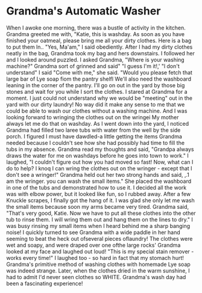 Grandma's Automatic Washer
==========================

When I awoke one morning, there was a bustle of activity in the kitchen. Grandma
greeted me with, "Katie, this is washday. As soon as you have finished your oatmeal,
please bring me all your dirty clothes. Here is a bag to put them ln..  "Yes, Ma'am,"
I said obediently. After I had my dirty clothes neatly in the bag, Grandma took my
bag and hers downstairs. I followed her and I looked around puzzled. I asked Grandma,
"Where is your washing machine?" Grandma sort of grinned and said" "I guess I'm it!,'
"l don't understand" I said "Come with me," she said.  "Would you please fetch that
large bar of Lye soap fiom the pantry shelfl We'll also need the washboard leaning in
the corner of the pantry. I'll go on out in the yard by those big stones and wait for
you while I sort the clothes.  I stared at Grandma for a moment. I just could not
understand why we would be "meeting" out in the yard with our dirty laundry! No way
did it make any sense to me that we could be able to wash our clothes without a
washing machine. And I was looking forward to wringing the clothes out on the wringei
My mother always let me do that on washday.  As I went down into the yard, I noticed
Grandma had filled two laree tubs with water from the well by the side porch. I
figured I must have dawdled-a little getting the items Grandma needed because I
couldn't see how she had possibly had time to fill the tubs in my absence.  Grandma
read my thoughts and said, "Grandpa always draws the water for me on washdays before
he goes into town to work." I laughed, "I couldn't figure out how you had moved so
fast! Now, what can I do to help? I knoq I can wring the clothes out on the wringer -
except that I don't see a wringer!" Grandma held out her two strong hands and said,
,.1 am the wringer. you can wash the small items." She placed the washboard in one of
the tubs and demonstrated how to use it.  I decided all the work was with elbow
power, but it looked like fun, so I rubbed away. After a few Knuckle scrapes, I
finally got the hang of it. I was glad she only let me wash the small items because
soon my arms became very tired.  Grandma said, "That's very good, Katie. Now we have
to put all these clothes into the other tub to rinse them. I will wring them out and
hang them on the lines to dry." I was busy rinsing my small items when I heard behind
me a sharp banging noise! I quickly turned to see Grandma with a wide paddle in her
hand seeming to beat the heck out ofseveral pieces oflaundry! The clothes were wet
and soapy, and were draped over one ofthe large rocks' Grandma looked at my face and
laughed out loud! "This is my special stain remover - works every time!" I laughed
too - so hard in fact that my stomach hurt! Grandma's primitive method of washing
clothes with homemade Lye soap was indeed strange. Later, when the clothes dried in
the warm sunshine, I had to admit I'd never seen clothes so WHITE. Grandma's wash day
had been a fascinating experience!
